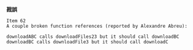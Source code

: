 
**戡誤**

    Item 62
    A couple broken function references (reported by Alexandre Abreu):

    downloadABC calls downloadFiles23 but it should call downloadBC
    downloadBC calls downloadFile3 but it should call downloadC
